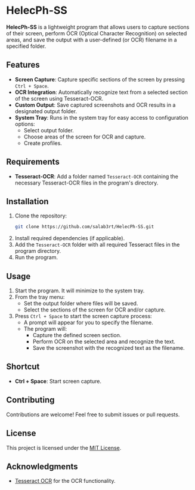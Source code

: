 # HelecPh-SS

**HelecPh-SS** is a lightweight program that allows users to capture sections of their screen, perform OCR (Optical Character Recognition) on selected areas, and save the output with a user-defined (or OCR) filename in a specified folder. 

## Features

- **Screen Capture**: Capture specific sections of the screen by pressing `Ctrl + Space`.
- **OCR Integration**: Automatically recognize text from a selected section of the screen using Tesseract-OCR.
- **Custom Output**: Save captured screenshots and OCR results in a designated output folder.
- **System Tray**: Runs in the system tray for easy access to configuration options:
  - Select output folder.
  - Choose areas of the screen for OCR and capture.
  - Create profiles.

## Requirements

- **Tesseract-OCR**: Add a folder named `Tesseract-OCR` containing the necessary Tesseract-OCR files in the program's directory.

## Installation

1. Clone the repository:
   ```bash
   git clone https://github.com/salab3rt/HelecPh-SS.git
2. Install required dependencies (if applicable).
3. Add the `Tesseract-OCR` folder with all required Tesseract files in the program directory.
4. Run the program.

## Usage

1. Start the program. It will minimize to the system tray.
2. From the tray menu:
   - Set the output folder where files will be saved.
   - Select the sections of the screen for OCR and/or capture.
3. Press `Ctrl + Space` to start the screen capture process:
   - A prompt will appear for you to specify the filename.
   - The program will:
     - Capture the defined screen section.
     - Perform OCR on the selected area and recognize the text.
     - Save the screenshot with the recognized text as the filename.

## Shortcut

- **Ctrl + Space**: Start screen capture.

## Contributing

Contributions are welcome! Feel free to submit issues or pull requests.

## License

This project is licensed under the [MIT License](LICENSE).

## Acknowledgments

- [Tesseract OCR](https://github.com/tesseract-ocr/tesseract) for the OCR functionality.
